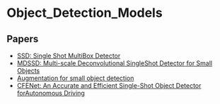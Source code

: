 # Object_Detection_Models

## Papers
- [SSD: Single Shot MultiBox Detector](https://www.cs.unc.edu/~wliu/papers/ssd.pdf)
- [MDSSD: Multi-scale Deconvolutional SingleShot Detector for Small Objects](https://arxiv.org/pdf/1805.07009.pdf)
- [Augmentation for small object detection](https://arxiv.org/pdf/1902.07296.pdf)
- [CFENet: An Accurate and Efficient Single-Shot Object Detector forAutonomous Driving](https://arxiv.org/pdf/1806.09790.pdf)
